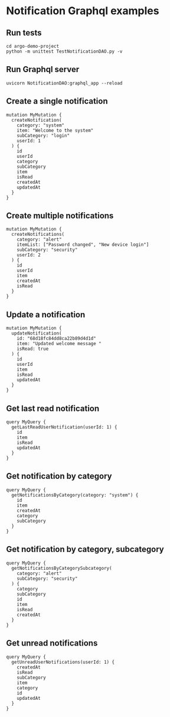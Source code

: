 # Notification Graphql examples

## Run tests
```
cd argo-demo-project
python -m unittest TestNotificationDAO.py -v
```

## Run Graphql server
```
uvicorn NotificationDAO:graphql_app --reload
```

## Create a single notification
```
mutation MyMutation {
  createNotification(
    category: "system"
    item: "Welcome to the system"
    subCategory: "login"
    userId: 1
  ) {
    id
    userId
    category
    subCategory
    item
    isRead
    createdAt
    updatedAt
  }
}
```

## Create multiple notifications
```
mutation MyMutation {
  createNotifications(
    category: "alert"
    itemList: ["Password changed", "New device login"]
    subCategory: "security"
    userId: 2
  ) {
    id
    userId
    item
    createdAt
    isRead
  }
}
```

## Update a notification
```
mutation MyMutation {
  updateNotification(
    id: "68d18fc84dd8ca22b89d4d1d"
    item: "Updated welcome message "
    isRead: true
  ) {
    id
    userId
    item
    isRead
    updatedAt
  }
}
```

## Get last read notification
```
query MyQuery {
  getLastReadUserNotification(userId: 1) {
    id
    item
    isRead
    updatedAt
  }
}
```

## Get notification by category
```
query MyQuery {
  getNotificationsByCategory(category: "system") {
    id
    item
    createdAt
    category
    subCategory
  }
}
```

## Get notification by category, subcategory
```
query MyQuery {
  getNotificationsByCategorySubcategory(
    category: "alert"
    subCategory: "security"
  ) {
    category
    subCategory
    id
    item
    isRead
    createdAt
  }
}
```

## Get unread notifications 
```
query MyQuery {
  getUnreadUserNotifications(userId: 1) {
    createdAt
    isRead
    subCategory
    item
    category
    id
    updatedAt
  }
}
```